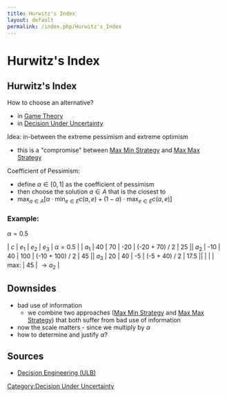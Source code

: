 ```yaml
---
title: Hurwitz's Index
layout: default
permalink: /index.php/Hurwitz's_Index
---
```


# Hurwitz's Index

## Hurwitz's Index
How to choose an alternative? 
- in [Game Theory](Game_Theory)
- in [Decision Under Uncertainty](Decision_Under_Uncertainty)


Idea: in-between the extreme pessimism and extreme optimism
- this is a "compromise" between [Max Min Strategy](Max_Min_Strategy) and [Max Max Strategy](Max_Max_Strategy)


Coefficient of Pessimism:
- define $\alpha \in [0, 1]$ as the coefficient of pessimism
- then choose the solution $a \in A$ that is the closest to 
- $\max_{a \in A} \big[ \alpha \cdot \min_{e \in E} c(a, e) + (1 - \alpha) \cdot \max_{e \in E} c (a, e)  \big]$  


### Example:
$\alpha = 0.5$

|   $c$  |  $e_1$  |  $e_2$  |  $e_3$  |  $\alpha =0.5$  |   |   $a_1$   |  40  |  70  |  -20  |  (-20 + 70) / 2  |  25 ||   $a_2$   |  -10  |  40  |  100  |  (-10 + 100) / 2  |  45 ||   $a_3$   |  20  |  40  |  -5  |  (-5 + 40) / 2  |  17.5 ||   |   |      |   max:   |  45  |  $\to a_2$ |

## Downsides
- bad use of information
  - we combine two approaches ([Max Min Strategy](Max_Min_Strategy) and [Max Max Strategy](Max_Max_Strategy)) that both suffer from bad use of information
- now the scale matters - since we multiply by $\alpha$
- how to determine and justify $\alpha$?


## Sources
- [Decision Engineering (ULB)](Decision_Engineering_(ULB))

[Category:Decision Under Uncertainty](Category_Decision_Under_Uncertainty)